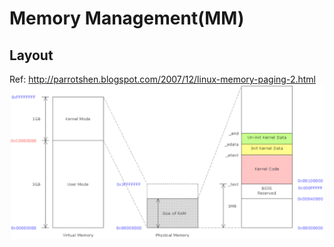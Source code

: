 # Memory Management(MM)

## Layout
Ref: http://parrotshen.blogspot.com/2007/12/linux-memory-paging-2.html
![](docLux/mm.png)